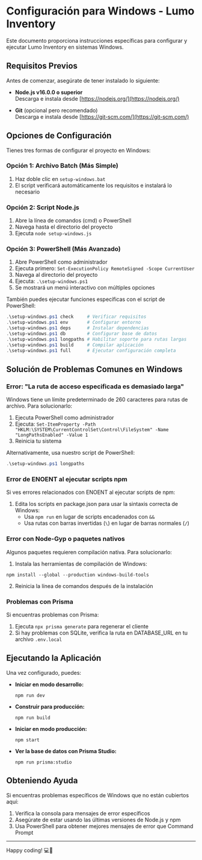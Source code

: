 # Configuración para Windows - Lumo Inventory

Este documento proporciona instrucciones específicas para configurar y ejecutar Lumo Inventory en sistemas Windows.

## Requisitos Previos

Antes de comenzar, asegúrate de tener instalado lo siguiente:

- **Node.js v16.0.0 o superior**  
  Descarga e instala desde [https://nodejs.org/](https://nodejs.org/)

- **Git** (opcional pero recomendado)  
  Descarga e instala desde [https://git-scm.com/](https://git-scm.com/)

## Opciones de Configuración

Tienes tres formas de configurar el proyecto en Windows:

### Opción 1: Archivo Batch (Más Simple)

1. Haz doble clic en `setup-windows.bat`
2. El script verificará automáticamente los requisitos e instalará lo necesario

### Opción 2: Script Node.js

1. Abre la línea de comandos (cmd) o PowerShell
2. Navega hasta el directorio del proyecto
3. Ejecuta `node setup-windows.js`

### Opción 3: PowerShell (Más Avanzado)

1. Abre PowerShell como administrador
2. Ejecuta primero: `Set-ExecutionPolicy RemoteSigned -Scope CurrentUser`
3. Navega al directorio del proyecto
4. Ejecuta: `.\setup-windows.ps1`
5. Se mostrará un menú interactivo con múltiples opciones

También puedes ejecutar funciones específicas con el script de PowerShell:
```powershell
.\setup-windows.ps1 check     # Verificar requisitos
.\setup-windows.ps1 env       # Configurar entorno
.\setup-windows.ps1 deps      # Instalar dependencias
.\setup-windows.ps1 db        # Configurar base de datos
.\setup-windows.ps1 longpaths # Habilitar soporte para rutas largas
.\setup-windows.ps1 build     # Compilar aplicación
.\setup-windows.ps1 full      # Ejecutar configuración completa
```

## Solución de Problemas Comunes en Windows

### Error: "La ruta de acceso especificada es demasiado larga"

Windows tiene un límite predeterminado de 260 caracteres para rutas de archivo. Para solucionarlo:

1. Ejecuta PowerShell como administrador
2. Ejecuta: `Set-ItemProperty -Path "HKLM:\SYSTEM\CurrentControlSet\Control\FileSystem" -Name "LongPathsEnabled" -Value 1`
3. Reinicia tu sistema

Alternativamente, usa nuestro script de PowerShell:
```powershell
.\setup-windows.ps1 longpaths
```

### Error de ENOENT al ejecutar scripts npm

Si ves errores relacionados con ENOENT al ejecutar scripts de npm:

1. Edita los scripts en package.json para usar la sintaxis correcta de Windows:
   - Usa `npm run` en lugar de scripts encadenados con `&&`
   - Usa rutas con barras invertidas (`\`) en lugar de barras normales (`/`)

### Error con Node-Gyp o paquetes nativos

Algunos paquetes requieren compilación nativa. Para solucionarlo:

1. Instala las herramientas de compilación de Windows:
```
npm install --global --production windows-build-tools
```

2. Reinicia la línea de comandos después de la instalación

### Problemas con Prisma

Si encuentras problemas con Prisma:

1. Ejecuta `npx prisma generate` para regenerar el cliente
2. Si hay problemas con SQLite, verifica la ruta en DATABASE_URL en tu archivo `.env.local`

## Ejecutando la Aplicación

Una vez configurado, puedes:

- **Iniciar en modo desarrollo:**
  ```
  npm run dev
  ```

- **Construir para producción:**
  ```
  npm run build
  ```

- **Iniciar en modo producción:**
  ```
  npm start
  ```

- **Ver la base de datos con Prisma Studio:**
  ```
  npm run prisma:studio
  ```

## Obteniendo Ayuda

Si encuentras problemas específicos de Windows que no están cubiertos aquí:

1. Verifica la consola para mensajes de error específicos
2. Asegúrate de estar usando las últimas versiones de Node.js y npm
3. Usa PowerShell para obtener mejores mensajes de error que Command Prompt

---

Happy coding! 💻🚀 